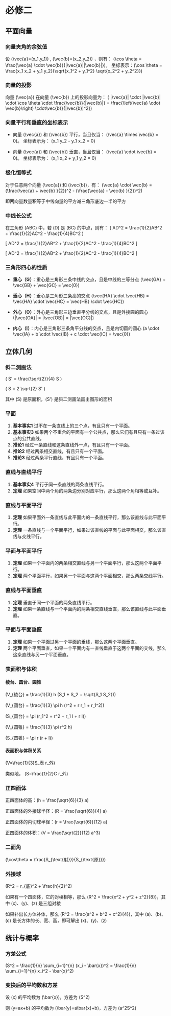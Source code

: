 # 必修二

## 平面向量

### 向量夹角的余弦值

设 \(\vec{a}=(x_1,y_1)\) , \(\vec{b}=(x_2,y_2)\) ，则有： \(\cos \theta = \frac{\vec{a} \cdot \vec{b}}{|\vec{a}||\vec{b}|}\)。
坐标表示：\(\cos \theta = \frac{x_1 x_2 + y_1 y_2}{\sqrt{x_1^2 + y_1^2} \sqrt{x_2^2 + y_2^2}}\)

### 向量的投影

向量 \(\vec{a}\) 在向量 \(\vec{b}\) 上的投影向量为： \( |\vec{a}| \cdot |\vec{b}| \cdot \cos \theta \cdot \frac{\vec{b}}{|\vec{b}|} =  \frac{\left(\vec{a} \cdot \vec{b}\right) \cdot\vec{b}}{|\vec{b}|^2}\)

### 向量平行和垂直的坐标表示

- 向量 \(\vec{a}\) 和 \(\vec{b}\) 平行，当且仅当： \(\vec{a} \times \vec{b} = 0\)。
  坐标表示为： \(x_1 y_2 - y_1 x_2 = 0\)

- 向量 \(\vec{a}\) 和 \(\vec{b}\) 垂直，当且仅当： \(\vec{a} \cdot \vec{b} = 0\)。
  坐标表示为： \(x_1 x_2 + y_1 y_2 = 0\)

### 极化恒等式

对于任意两个向量 \(\vec{a}\) 和 \(\vec{b}\)，有： \(\vec{a} \cdot \vec{b} = (\frac{\vec{a} + \vec{b} }{2})^2 - (\frac{\vec{a} - \vec{b} }{2})^2\)

即两向量数量积等于中线向量的平方减三角形底边一半的平方

### 中线长公式

在三角形 \(ABC\) 中，若 \(D\) 是 \(BC\) 的中点，则有： \( AD^2 = \frac{1}{2}AB^2 + \frac{1}{2}AC^2 - \frac{1}{4}BC^2 \)

\[ 
  AD^2 = \frac{1}{2}AB^2 + \frac{1}{2}AC^2 - \frac{1}{4}BC^2 
\]

\[ AD^2 = \frac{1}{2}AB^2 + \frac{1}{2}AC^2 - \frac{1}{4}BC^2 \]
 
### 三角形四心的性质

- **重心（G）**：重心是三角形三条中线的交点，且是中线的三等分点
  \(\vec{GA} + \vec{GB} + \vec{GC} = \vec{0}\)

- **垂心（H）**：垂心是三角形三条高的交点
  \(\vec{HA} \cdot \vec{HB} = \vec{HA} \cdot \vec{HC} = \vec{HB} \cdot \vec{HC}\)

- **外心（O）**：外心是三角形三边垂直平分线的交点，且是外接圆的圆心
  \(|\vec{OA}| = |\vec{OB}| = |\vec{OC}|\)

- **内心（I）**：内心是三角形三条角平分线的交点，且是内切圆的圆心
  \(a \cdot \vec{IA} + b \cdot \vec{IB} + c \cdot \vec{IC} = \vec{0}\)

## 立体几何

### 斜二测画法

\( S' = \frac{\sqrt{2}}{4} S \)

\( S = 2 \sqrt{2} S' \)

其中 \(S\) 是原面积，\(S'\) 是斜二测画法画出图形的面积

### 平面

1. **基本事实1** 过不在一条直线上的三个点，有且只有一个平面。
2. **基本事实3** 如果两个不重合的平面有一个公共点，那么它们有且只有一条过该点的公共直线。
3. **推论1** 经过一条直线和这条直线外一点，有且只有一个平面。
4. **推论2** 经过两条相交直线，有且只有一个平面。
5. **推论3** 经过两条平行直线，有且只有一个平面。

### 直线与直线平行

1. **基本事实4** 平行于同一条直线的两条直线平行。
2. **定理** 如果空间中两个角的两条边分别对应平行，那么这两个角相等或互补。

### 直线与平面平行

1. **定理** 如果平面外一条直线与此平面内的一条直线平行，那么该直线与此平面平行。
2. **定理** 一条直线与一个平面平行，如果过该直线的平面与此平面相交，那么该直线与交线平行。

### 平面与平面平行

1. **定理** 如果一个平面内的两条相交直线与另一个平面平行，那么这两个平面平行。
2. **定理** 两个平面平行，如果另一个平面与这两个平面相交，那么两条交线平行。

### 直线与平面垂直

1. **定理** 垂直于同一个平面的两条直线平行。
2. **定理** 如果一条直线与一个平面内的两条相交直线垂直，那么该直线与此平面垂直。

### 平面与平面垂直

1. **定理** 如果一个平面过另一个平面的垂线，那么这两个平面垂直。
2. **定理** 两个平面垂直，如果一个平面内有一直线垂直于这两个平面的交线，那么这条直线与另一个平面垂直。

### 表面积与体积

#### 棱台、圆台、圆锥

\(V_{棱台} = \frac{1}{3} h (S_1 + S_2 + \sqrt{S_1 S_2})\)

\(V_{圆台} = \frac{1}{3} \pi h (r^2 + r r_1 + r_1^2)\)

\(S_{圆台} = \pi (r_1^2 + r^2 + r_1 l + r l)\)

\(V_{圆锥} = \frac{1}{3} \pi r^2 h\)

\(S_{圆锥} = \pi r (r + l)\)

#### 表面积与体积关系

\(V=\frac{1}{3}S_表 r_外\)

类似地， \(S=\frac{1}{2}C r_外\)

### 正四面体

正四面体的高：\(h = \frac{\sqrt{6}}{3} a\)

正四面体的外接球半径：\(R = \frac{\sqrt{6}}{4} a\)

正四面体的内切球半径：\(r = \frac{\sqrt{6}}{12} a\)

正四面体的体积：\(V = \frac{\sqrt{2}}{12} a^3\)

### 二面角

\(\cos\theta = \frac{S_{\text{射}}}{S_{\text{原}}}\)

### 外接球

\(R^2 = r_{底}^2 + \frac{h}{2}^2\)

如果有一个四面体，它的对棱相等，那么 \(R^2 = \frac{x^2 + y^2 + z^2}{8}\)，其中 \(x\)、\(y\)、\(z\) 是三组对棱

如果补出长方体补体，那么 \(R^2 = \frac{a^2 + b^2 + c^2}{4}\)，其中 \(a\)、\(b\)、\(c\) 是长方体的长、宽、高，即可解出 \(x\)、\(y\)、\(z\)

## 统计与概率

### 方差公式

\(S^2 = \frac{1}{n} \sum_{i=1}^{n} (x_i - \bar{x})^2 = \frac{1}{n} \sum_{i=1}^{n} x_i^2 - \bar{x}^2\)

### 变换后的平均数和方差

设 \(x\) 的平均数为 \(\bar{x}\)，方差为 \(S^2\)

则 \(y=ax+b\) 的平均数为 \(\bar{y}=a\bar{x}+b\)，方差为 \(a^2S^2\)